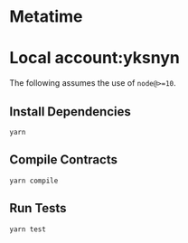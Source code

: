# Metatime

# Local account:yksnyn

The following assumes the use of `node@>=10`.

## Install Dependencies

`yarn`

## Compile Contracts

`yarn compile`

## Run Tests

`yarn test`
